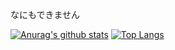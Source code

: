 なにもできません

[![Anurag's github stats](https://github-readme-stats.vercel.app/api?username=s7tya)](https://github.com/anuraghazra/github-readme-stats)
[![Top Langs](https://github-readme-stats.vercel.app/api/top-langs/?username=anuraghazra)](https://github.com/anuraghazra/github-readme-stats)
